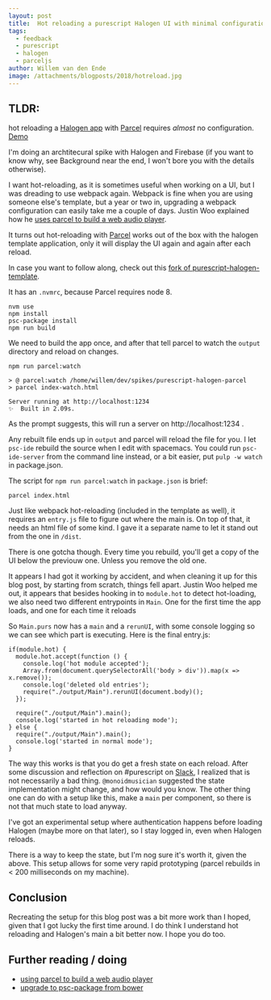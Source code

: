 ```yaml
---
layout: post
title:  Hot reloading a purescript Halogen UI with minimal configuration
tags:
  - feedback
  - purescript
  - halogen
  - parceljs
author: Willem van den Ende
image: /attachments/blogposts/2018/hotreload.jpg
---
```


## TLDR:
hot reloading a [Halogen app](https://github.com/slamdata/purescript-halogen) with [Parcel](https://parceljs.org/) requires _almost_ no configuration. [Demo](https://qwaneu.github.com/purescript-halogen-template)

I'm doing an archtitecural spike with Halogen and Firebase (if you want to know why, see Background near the end, I won't bore you with the details otherwise).

I want hot-reloading, as it is sometimes useful when working on a UI, but I was dreading to use webpack again. Webpack is fine when you are using someone else's template, but a year or two in, upgrading a webpack configuration can easily take me a couple of days. Justin Woo explained how he [uses parcel to build a web audio player](https://qiita.com/kimagure/items/24e6d3a0f47814c9630b).

It turns out hot-reloading with [Parcel](https://parceljs.org/) works out of the box with the halogen template application, only it will display the UI again and again after each reload.

In case you want to follow along, check out this [fork of purescript-halogen-template](https://github.com/qwaneu/purescript-halogen-template).

It has an `.nvmrc`, because Parcel requires node 8.

```
nvm use
npm install
psc-package install
npm run build
```
We need to build the app once, and after that tell parcel to watch the `output` directory and reload on changes.

```
npm run parcel:watch

> @ parcel:watch /home/willem/dev/spikes/purescript-halogen-parcel
> parcel index-watch.html

Server running at http://localhost:1234
✨  Built in 2.09s.
```

As the prompt suggests, this will run a server on http://localhost:1234 .

Any rebuilt file ends up in `output` and parcel will reload the file for you. I let `psc-ide` rebuild the source when I edit with  spacemacs. You could run `psc-ide-server` from the command line instead, or a bit easier, put `pulp -w watch` in package.json.

The script for `npm run parcel:watch` in `package.json` is brief:
```
parcel index.html
```

Just like webpack hot-reloading (included in the template as well), it requires an `entry.js` file to figure out where the main is. On top of that, it needs an html file of some kind. I gave it a separate name to let it stand out from the one in `/dist`.

There is one gotcha though. Every time you rebuild, you'll get a copy of the UI below the previouw one. Unless you remove the old one.

It appears I had got it working by accident, and when cleaning it up for this blog post, by starting from scratch, things fell apart. Justin Woo helped me out, it appears that besides hooking in to `module.hot` to detect hot-loading, we also need two different entrypoints in `Main`. One for the first time the app loads, and one for each time it reloads

So `Main.purs` now has a `main` and a `rerunUI`, with some console logging so we can see which part is executing. Here is the final entry.js:

```
if(module.hot) {
  module.hot.accept(function () {
    console.log('hot module accepted');
    Array.from(document.querySelectorAll('body > div')).map(x => x.remove());
    console.log('deleted old entries');
    require("./output/Main").rerunUI(document.body)();
  });

  require("./output/Main").main();
  console.log('started in hot reloading mode');
} else {
  require("./output/Main").main();
  console.log('started in normal mode');
}

```

The way this works is that you do get a fresh state on each reload. After some discussion and reflection on #purescript on [Slack](functionalprogramming.slack.com), I realized that is not necessarily a bad thing. `@monoidmusician` suggested the state implementation might change, and how would you know. The other thing one can do with a setup like this, make a `main` per component, so there is not that much state to load anyway.

I've got an experimental setup where authentication happens before loading Halogen (maybe more on that later), so I stay logged in, even when Halogen reloads.

There is a way to keep the state, but I'm nog sure it's worth it, given the above. This setup allows for some very rapid prototyping (parcel rebuilds in < 200 milliseconds on my machine).

## Conclusion

Recreating the setup for this blog post was a bit more work than I hoped, given that I got lucky the first time around. I do think I understand hot reloading and Halogen's main a bit better now. I hope you do too.

## Further reading / doing

- [using parcel to build a web audio player](https://qiita.com/kimagure/items/24e6d3a0f47814c9630b)
- [upgrade to psc-package from bower](https://qiita.com/kimagure/items/0d9354900d7a7dbd3864)
